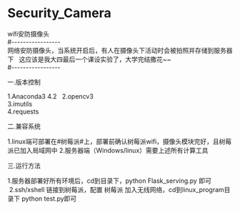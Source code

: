 # Security_Camera
wifi安防摄像头  
#-----------------  
网络安防摄像头，当系统开启后，有人在摄像头下活动时会被拍照并存储到服务器下  
这应该是我大四最后一个课设实验了，大学完结撒花~~  
#-----------------  

一.版本控制</p>
  1.Anaconda3 4.2   
  2.opencv3  
  3.imutils  
  4.requests  
  
二.兼容系统  
</p>
  1.linux端可部署在#树莓派#上，部署前确认树莓派wifi，摄像头模块完好，且树莓派已加入局域网中  
  2.服务器端（Windows/linux）需要上述所有计算工具  
</p>
三.运行方法  
</p>
  1.服务器部署好所有环境后，cd到目录下，python Flask_serving.py 即可  
  2.ssh/xshell 链接到树莓派，配置 树莓派 加入无线网络，cd到linux_program目录下 python test.py即可  
